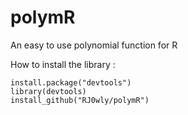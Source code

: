 # polymR
An easy to use polynomial function for R

How to install the library :

```
install.package("devtools")
library(devtools)
install_github("RJ0wly/polymR")
```
